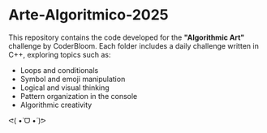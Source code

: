 # Arte-Algoritmico-2025

This repository contains the code developed for the **"Algorithmic Art"** challenge by CoderBloom. Each folder includes a daily challenge written in C++, exploring topics such as:

- Loops and conditionals
- Symbol and emoji manipulation
- Logical and visual thinking
- Pattern organization in the console
- Algorithmic creativity

ᕙ(  •̀ ᗜ •́  )ᕗ
